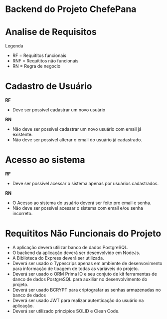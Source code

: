 # Backend do Projeto ChefePana


# Analise de Requisitos
Legenda
- RF = Requititos funcionais
- RNF = Requititos não funcionais
- RN = Regra de negocio

# Cadastro de Usuário
**RF**
- Deve ser possível cadastrar um novo usuário

**RN**
- Não deve ser possível cadastrar um novo usuário com email já existente.
- Não deve ser possível alterar o email do usuário já cadastrado.

# Acesso ao sistema
**RF**
- Deve ser possível acessar o sistema apenas por usuários cadastrados.

**RN**
- O Acesso ao sistema do usuário deverá ser feito pro email e senha.
- Não deve ser possível acessar o sistema com email e/ou senha incorreto.


# Requititos Não Funcionais do Projeto
- A aplicação deverá utilizar banco de dados PostgreSQL.
- O backend da aplicação deverá ser desenvolvido em NodeJs.
- A Biblioteca do Express deverá ser utilizada.
- Deverá ser usado o Typescrips apenas em ambiente de desenvovimento para informação de tipagem de todas as variáveis do projeto.
- Deverá ser usado o ORM Prima IO e seu conjuto de kit ferramentas de danco de dados PostgreSQL para auxiliar no desenvolvimento do projeto.
- Deverá ser usado BCRYPT para criptografar as senhas armazenadas no banco de dados
- Deverá ser usado JWT para realizar autenticação do usuário na aplicação.
- Deverá ser utilizado principios SOLID e Clean Code.

